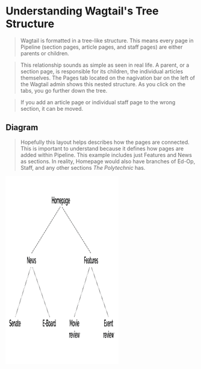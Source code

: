 # Understanding Wagtail's Tree Structure

> Wagtail is formatted in a tree-like structure. This means every page in Pipeline (section pages, article pages, and staff pages) are either parents or children.

> This relationship sounds as simple as seen in real life. A parent, or a section page, is responsible for its children, the individual articles themselves. The Pages tab located on the nagivation bar on the left of the Wagtail admin shows this nested structure. As you click on the tabs, you go further down the tree.

> If you add an article page or individual staff page to the wrong section, it can be moved.

## Diagram

> Hopefully this layout helps describes how the pages are connected. This is important to understand because it defines how pages are added within Pipeline. This example includes just Features and News as sections. In reality, Homepage would also have branches of Ed-Op, Staff, and any other sections _The Polytechnic_ has.

<img src="wagtailstructure.png"
     alt="Wagtail diagram" 
     height="500" width="300" />